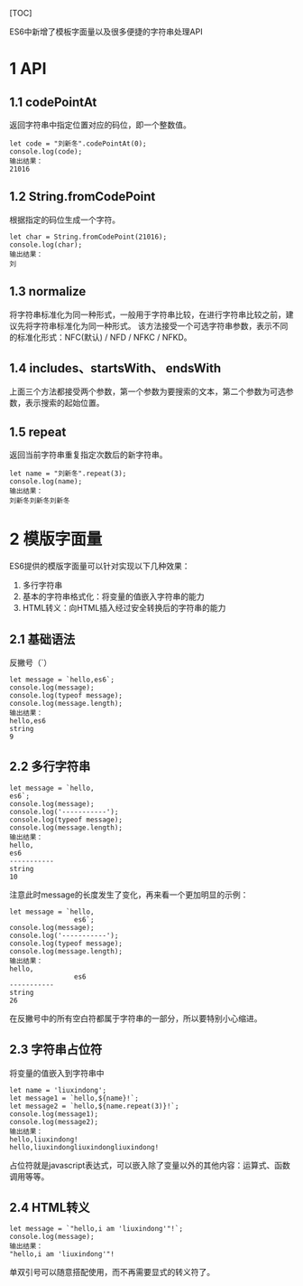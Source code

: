 [TOC]

ES6中新增了模板字面量以及很多便捷的字符串处理API



# 1 API

## 1.1 codePointAt

返回字符串中指定位置对应的码位，即一个整数值。

```
let code = "刘新冬".codePointAt(0);
console.log(code);
输出结果：
21016
```



## 1.2 String.fromCodePoint

根据指定的码位生成一个字符。

```
let char = String.fromCodePoint(21016);
console.log(char);
输出结果：
刘
```



## 1.3 normalize

将字符串标准化为同一种形式，一般用于字符串比较，在进行字符串比较之前，建议先将字符串标准化为同一种形式。
该方法接受一个可选字符串参数，表示不同的标准化形式：NFC(默认) / NFD / NFKC / NFKD。



## 1.4 includes、startsWith、 endsWith

上面三个方法都接受两个参数，第一个参数为要搜索的文本，第二个参数为可选参数，表示搜索的起始位置。



## 1.5 repeat

返回当前字符串重复指定次数后的新字符串。

```
let name = "刘新冬".repeat(3);
console.log(name);
输出结果：
刘新冬刘新冬刘新冬
```



# 2 模版字面量

ES6提供的模版字面量可以针对实现以下几种效果：

1. 多行字符串
2. 基本的字符串格式化：将变量的值嵌入字符串的能力
3. HTML转义：向HTML插入经过安全转换后的字符串的能力



## 2.1 基础语法

反撇号（`）

```
let message = `hello,es6`;
console.log(message);
console.log(typeof message);
console.log(message.length);
输出结果：
hello,es6
string
9
```



## 2.2 多行字符串

```
let message = `hello,
es6`;
console.log(message);
console.log('-----------');
console.log(typeof message);
console.log(message.length);
输出结果：
hello,
es6
-----------
string
10
```

注意此时message的长度发生了变化，再来看一个更加明显的示例：

```
let message = `hello,
                es6`;
console.log(message);
console.log('-----------');
console.log(typeof message);
console.log(message.length);
输出结果：
hello,
                es6
-----------
string
26
```

在反撇号中的所有空白符都属于字符串的一部分，所以要特别小心缩进。



## 2.3 字符串占位符

将变量的值嵌入到字符串中

```
let name = 'liuxindong';
let message1 = `hello,${name}!`;
let message2 = `hello,${name.repeat(3)}!`;
console.log(message1);
console.log(message2);
输出结果：
hello,liuxindong!
hello,liuxindongliuxindongliuxindong!
```

占位符就是javascript表达式，可以嵌入除了变量以外的其他内容：运算式、函数调用等等。



## 2.4 HTML转义

```
let message = `"hello,i am 'liuxindong'"!`;
console.log(message);
输出结果：
"hello,i am 'liuxindong'"!
```

单双引号可以随意搭配使用，而不再需要显式的转义符了。